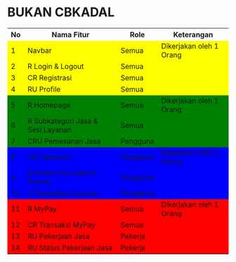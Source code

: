 # BUKAN CBKADAL

<table>
    <tr>
        <th>No</th>
        <th>Nama Fitur</th>
        <th>Role</th>
        <th>Keterangan</th>
    </tr>
    <tr style="background-color:yellow">
        <td>1</td>
        <td>Navbar</td>
        <td>Semua</td>
        <td>Dikerjakan oleh 1 Orang</td>
    </tr>
    <tr style="background-color:yellow">
        <td>2</td>
        <td>R Login & Logout</td>
        <td>Semua</td>
        <td></td>
    </tr>
    <tr style="background-color:yellow">
        <td>3</td>
        <td>CR Registrasi</td>
        <td>Semua</td>
        <td></td>
    </tr>
    <tr style="background-color:yellow">
        <td>4</td>
        <td>RU Profile</td>
        <td>Semua</td>
        <td></td>
    </tr>
    <tr style="background-color:green">
        <td>5</td>
        <td>R Homepage</td>
        <td>Semua</td>
        <td>Dikerjakan oleh 1 Orang</td>
    </tr>
    <tr style="background-color:green">
        <td>6</td>
        <td>R Subkategori Jasa & Sesi Layanan</td>
        <td>Semua</td>
        <td></td>
    </tr>
    <tr style="background-color:green">
        <td>7</td>
        <td>CRU Pemesanan Jasa</td>
        <td>Pengguna</td>
        <td></td>
    </tr>
    <tr style="background-color:blue">
        <td>8</td>
        <td>CR Testimoni</td>
        <td>Pengguna</td>
        <td>Dikerjakan oleh 1 Orang</td>
    </tr>
    <tr style="background-color:blue">
        <td>9</td>
        <td>R Diskon (Voucher & Promo)</td>
        <td>Pengguna</td>
        <td></td>
    </tr>
    <tr style="background-color:blue">
        <td>10</td>
        <td>C Pembelian Voucher</td>
        <td>Pengguna</td>
        <td></td>
    </tr>
    <tr style="background-color:red">
        <td>11</td>
        <td>R MyPay</td>
        <td>Semua</td>
        <td>Dikerjakan oleh 1 Orang</td>
    </tr>
    <tr style="background-color:red">
        <td>12</td>
        <td>CR Transaksi MyPay</td>
        <td>Semua</td>
        <td></td>
    </tr>
    <tr style="background-color:red">
        <td>13</td>
        <td>RU Pekerjaan Jasa</td>
        <td>Pekerja</td>
        <td></td>
    </tr>
    <tr style="background-color:red">
        <td>14</td>
        <td>RU Status Pekerjaan Jasa</td>
        <td>Pekerja</td>
        <td></td>
    </tr>
</table>



